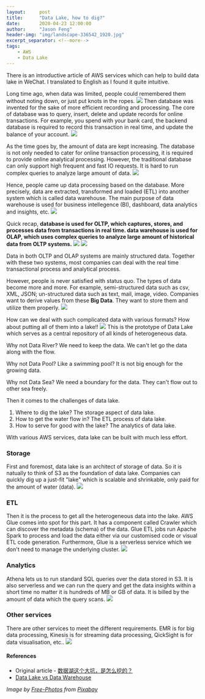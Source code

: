 ```yaml
---
layout:     post
title:      "Data Lake, how to dig?"
date:       2020-04-23 12:00:00
author:     "Jason Feng"
header-img: "img/landscape-336542_1920.jpg"
excerpt_separator: <!--more-->
tags:
    - AWS
    - Data Lake
---
```

There is an introductive article of AWS services which can help to build data lake in WeChat. I translated to English as I found it quite intuitive.  
<!--more-->
Long time ago, when data was limited, people could remembered them without noting down, or just put knots in the ropes.
![](/img/2020-04-23-aws-datalake-1.png)
Then database was invented for the sake of more efficient recording and processing. The core of database was to query, insert, delete and update records for online transactions. For example, you spend with your bank card, the backend database is required to record this transaction in real time, and update the balance of your account.
![](/img/2020-04-23-aws-datalake-2.png)

As the time goes by, the amount of data are kept increasing. The database is not only needed to cater for online transaction processing, it is required to provide online analytical processing. However, the traditional database can only support high frequent and fast IO requests. It is hard to run complex queries to analyze large amount of data.
![](/img/2020-04-23-aws-datalake-3.png)

Hence, people came up data processing based on the database. More precisely, data are extracted, transformed and loaded (ETL) into another system which is called data warehouse. The main purpose of data warehouse is used for business intellegence (BI), dashboard, data analytics and insights, etc.
![](/img/2020-04-23-aws-datalake-4.png)

Quick recap, **database is used for OLTP, which captures, stores, and processes data from transactions in real time. data warehouse is used for OLAP, which uses complex queries to analyze large amount of historical data from OLTP systems.**
![](/img/2020-04-23-aws-datalake-5.png)
![](/img/2020-04-23-aws-datalake-6.png)

Data in both OLTP and OLAP systems are mainly structured data. Together with these two systems, most companies can deal with the real time transactional process and analytical process.

However, people is never satisfied with status quo. The types of data become more and more. For example, semi-structured data such as csv, XML, JSON; un-structured data such as text, mail, image, video. Companies want to derive values from these **Big Data**. They want to store them and utilize them properly.
![](/img/2020-04-23-aws-datalake-7.png)

How can we deal with such complicated data with various formats? How about putting all of them into a lake!!
![](/img/2020-04-23-aws-datalake-8.png)
This is the prototype of Data Lake which serves as a central repository of all kinds of heterogeneous data. 

Why not Data River? We need to keep the data. We can't let go the data along with the flow.

Why not Data Pool? Like a swimming pool? It is not big enough for the growing data.

Why not Data Sea? We need a boundary for the data. They can't flow out to other sea freely.

Then it comes to the challenges of data lake.
1. Where to dig the lake? The storage aspect of data lake.
2. How to get the water flow in? The ETL process of data lake.
3. How to serve for good with the lake? The analytics of data lake. 

With various AWS services, data lake can be built with much less effort.

### Storage
First and foremost, data lake is an architect of storage of data. So it is natually to think of S3 as the foundation of data lake. Companies can quickly dig up a just-fit "lake" which is scalable and shrinkable, only paid for the amount of water (data).
![](/img/2020-04-23-aws-datalake-10.png)

### ETL
Then it is the process to get all the heterogeneous data into the lake. AWS Glue comes into spot for this part. It has a component called Crawler which can discover the metadata (schema) of the data. Glue ETL jobs run Apache Spark to process and load the data either via our customised code or visual ETL code generation. Furthermore, Glue is a serverless service which we don't need to manage the underlying cluster.
![](/img/2020-04-23-aws-datalake-11.png)

### Analytics
Athena lets us to run standard SQL queries over the data stored in S3. It is also serverless and we can run the query and get the data insights within a short time no matter it is hundreds of MB or GB of data. It is billed by the amount of data which the query scans.
![](/img/2020-04-23-aws-datalake-12.png)

### Other services
There are other services to meet the different requirements. EMR is for big data processing, Kinesis is for streaming data processing, QickSight is for data visualisation, etc..
![](/img/2020-04-23-aws-datalake-13.png)

#### References
- Original article - [数据湖这个大坑，是怎么挖的？](https://mp.weixin.qq.com/s?__biz=MzA4ODMwMDcxMQ==&mid=2650902149&idx=2&sn=c4d8d50ab2e5067245de3990c6f96f13&chksm=8bd9634dbcaeea5b9acfd96b6caefc3ab69ef480c285e87ebadaaac66c436f5a9a8b3b5411a3&mpshare=1&scene=24&srcid=0704sXIhsUSJmsHGgzFs8EZY&sharer_sharetime=1593820431922&sharer_shareid=511a36666c7bd1945174e668895435c5&ascene=14&devicetype=android-27&version=27001141&nettype=WIFI&abtest_cookie=AAACAA%3D%3D&lang=en&exportkey=AkquQQlag8Jnw72c71yAj8I%3D&pass_ticket=0Gtc5JiGOLDgl2t7jRfJ9RJOjKZww%2BVMo9I6ysAaoVhqVCgXC7kJic7d7EbEV47%2F&wx_header=1)
- [Data Lake vs Data Warehouse](https://luminousmen.com/post/data-lake-vs-data-warehouse)

*Image by [Free-Photos](https://pixabay.com/photos/?utm_source=link-attribution&amp;utm_medium=referral&amp;utm_campaign=image&amp;utm_content=336542) from [Pixabay](https://pixabay.com/?utm_source=link-attribution&amp;utm_medium=referral&amp;utm_campaign=image&amp;utm_content=336542)*
